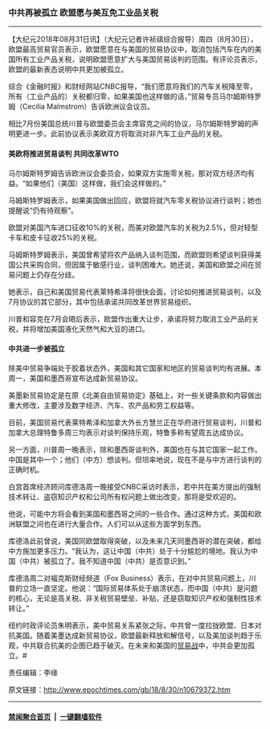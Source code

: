 ### 中共再被孤立 欧盟愿与美互免工业品关税
------------------------

<p>【大纪元2018年08月31日讯】（大纪元记者许祯祺综合报导）周四（8月30日），欧盟最高贸易官员表示，欧盟愿意在与美国的贸易协议中，取消包括汽车在内的美国所有工业产品关税，说明欧盟愿意扩大与美国贸易谈判的范围。有评论员表示，欧盟的最新表态说明中共更加被孤立。</p>
<p>综合《金融时报》和财经网站CNBC报导，“我们愿意将我们的汽车关税降至零，所有（工业产品的）关税都归零，如果美国也这样做的话，”贸易专员马尔姆斯特罗姆（Cecilia Malmstrom）告诉欧洲议会议员。</p>
<p>相比7月份美国总统川普与欧盟委员会主席容克之间的协议，马尔姆斯特罗姆的声明更进一步。此前协议表示美欧双方将取消对非汽车工业产品的关税。</p>
<h4>美欧将推进贸易谈判 共同改革WTO</h4>
<p>马尔姆斯特罗姆告诉欧洲议会委员会，如果双方实施零关税，那对双方经济均有益。“如果他们（美国）这样做，我们会这样做的。”</p>
<p>马姆斯特罗姆表示，如果美国做出回应，欧盟将就汽车零关税协议进行谈判；她也提醒说“仍有待观察”。</p>
<p>欧盟对美国汽车进口征收10%的关税，而美对欧盟汽车的关税为2.5%，但对轻型卡车和皮卡征收25%的关税。</p>
<p>马姆斯特罗姆表示，美国曾希望将农产品纳入谈判范围，而欧盟则希望谈判获得美国公共采购合同，但因属于敏感行业，谈判困难大。她还说，美国和欧盟之间在贸易问题上仍存在分歧。</p>
<p>她表示，自己和美国贸易代表莱特希泽将很快会面，讨论如何推进贸易谈判，以及7月协议的其它部分，其中包括承诺共同改革世界贸易组织。</p>
<p>川普和容克在7月会晤后表示，欧盟作出重大让步，承诺将努力取消工业产品的关税，并将增加美国液化天然气和大豆的进口。</p>
<h4>中共进一步被孤立</h4>
<p>除美中贸易争端处于胶着状态外，美国和其它国家和地区的贸易谈判均有进展。本周一，美国和墨西哥宣布达成新贸易协议。</p>
<p>美墨新贸易协定是在原《北美自由贸易协定》基础上，对一些关键条款和内容做出重大修改，主要涉及数字经济、汽车、农产品和劳工权益等。</p>
<p>目前，美国贸易代表莱特希泽和加拿大外长方慧兰正在华府进行贸易谈判，川普和加拿大总理特鲁多周三均表示对谈判保持乐观，特鲁多称有望周五达成协议。</p>
<p>另一方面，川普周一晚表示，除和墨西哥谈判外，美国也在与其它国家一起工作。中国是其中一个；他们（中方）想谈判。但坦率地说，现在不是与中方进行谈判的正确时机。</p>
<p>白宫首席经济顾问库德洛周一晚接受CNBC采访时表示，若中共在美方提出的强制技术转让、盗窃知识产权和公司所有权问题上做出改变，那将是受欢迎的。</p>
<p>他说，可能中方将会看到美国和墨西哥之间的一些合作。通过这种方式，美国和欧洲联盟之间也在进行大量合作。人们可以从这些方面学到东西。</p>
<p>库德洛此前曾说，美国同欧盟取得突破，以及未来几天同墨西哥的潜在突破，都给中方施加更多压力。“我认为，这让中国（中共）处于十分尴尬的境地。我认为中国（中共）被孤立了。我不知道中国（中共）是否意识到。”</p>
<p>库德洛周二对福克斯财经频道（Fox Business）表示，在对中共贸易问题上，川普的立场一直坚定。他说：“国际贸易体系处于崩溃状态，而中国（中共）是问题的核心，无论是高关税、非关税贸易壁垒、补贴，还是窃取知识产权和强制性技术转让。”</p>
<p>纽约时政评论员朱明表示，美中贸易关系紧张之际，中共曾一度拉拢欧盟、日本对抗美国。随着美墨达成新贸易协议，欧盟最新释放和解信号，以及美加谈判趋于乐观，中共联合抗美的企图已趋于破灭。在未来和美国的<a href="http://www.epochtimes.com/gb/tag/%E8%B4%B8%E6%98%93%E6%88%98.html">贸易战</a>中，中共会更加孤立。#</p>
<p>责任编辑：李缘</p>

原文链接：http://www.epochtimes.com/gb/18/8/30/n10679372.htm


------------------------
#### [禁闻聚合首页](https://github.com/gfw-breaker/banned-news/blob/master/README.md) &nbsp;|&nbsp;  [一键翻墙软件](https://github.com/gfw-breaker/nogfw/blob/master/README.md)